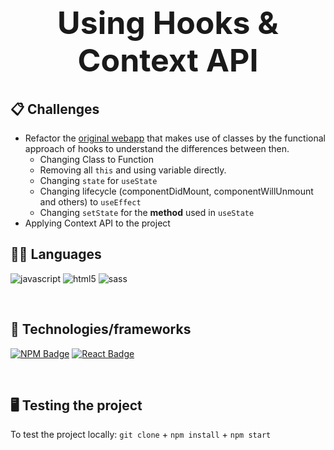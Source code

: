 <div align="center">
  <h1 style="font-size: 50px">Using Hooks & Context API</h1>
</div>

## 📋 Challenges
 - Refactor the <a target="_blank" href="https://github.com/felipedotcom/context-challenge/blob/main/src/App.jsx">original webapp</a> that makes use of classes by the functional approach of hooks to understand the differences between then.
    - Changing Class to Function
    - Removing all `this` and using variable directly.
    - Changing `state` for `useState`
    - Changing lifecycle (componentDidMount, componentWillUnmount and others) to `useEffect`
    - Changing `setState` for the <strong>method</strong> used in `useState`
 - Applying Context API to the project


## 👩‍💻 Languages
![javascript](https://img.shields.io/badge/JavaScript-F7DF1E?style=for-the-badge&logo=javascript&logoColor=black)
![html5](https://img.shields.io/badge/HTML5-E34F26?style=for-the-badge&logo=html5&logoColor=white)
![sass](https://img.shields.io/badge/Sass-CC6699?style=for-the-badge&logo=sass&logoColor=white)

<br>

## 🧰 Technologies/frameworks

[![NPM Badge](https://img.shields.io/badge/npm-CB3837?style=for-the-badge&logo=npm&logoColor=white)](https://npmjs.com)
[![React Badge](https://img.shields.io/badge/React-20232A?style=for-the-badge&logo=react&logoColor=61DAFB)](https://pt-br.reactjs.org)

<br>

## 🖥️ Testing the project

To test the project locally: `git clone` + `npm install` + `npm start`